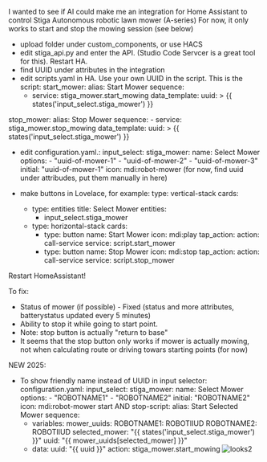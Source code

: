 I wanted to see if AI could make me an integration for Home Assistant to control Stiga Autonomous robotic lawn mower (A-series)
For now, it only works to start and stop the mowing session (see below)

- upload folder under custom_components, or use HACS
- edit stiga_api.py and enter the API. (Studio Code Servcer is a great tool for this). Restart HA.
- find UUID under attributes in the integration
- edit scripts.yaml in HA. Use your own UUID in the script. This is the script:
start_mower:
  alias: Start Mower
  sequence:
    - service: stiga_mower.start_mowing
      data_template:
        uuid: >
          {{ states('input_select.stiga_mower') }}

stop_mower:
  alias: Stop Mower
  sequence:
    - service: stiga_mower.stop_mowing
      data_template:
        uuid: >
          {{ states('input_select.stiga_mower') }}

- edit configuration.yaml.:
input_select:
  stiga_mower:
    name: Select Mower
    options:
      - "uuid-of-mower-1"
      - "uuid-of-mower-2"
      - "uuid-of-mower-3"
    initial: "uuid-of-mower-1"
    icon: mdi:robot-mower
(for now, find uuid under attribudes, put them manually in here)

- make buttons in Lovelace, for example:
type: vertical-stack
cards:
  - type: entities
    title: Select Mower
    entities:
      - input_select.stiga_mower
  - type: horizontal-stack
    cards:
      - type: button
        name: Start Mower
        icon: mdi:play
        tap_action:
          action: call-service
          service: script.start_mower
      - type: button
        name: Stop Mower
        icon: mdi:stop
        tap_action:
          action: call-service
          service: script.stop_mower

Restart HomeAssistant!

To fix:
- Status of mower (if possible) - Fixed (status and more attributes, batterystatus updated every 5 minutes)
- Ability to stop it while going to start point. 
- Note: stop button is actually "return to base"
- It seems that the stop button only works if mower is actually mowing, not when calculating route or driving towars starting points (for now)

NEW 2025:
- To show friendly name instead of UUID in input selector:
configuration.yaml:
input_select:
  stiga_mower:
    name: Select Mower
    options:
      - "ROBOTNAME1"
      - "ROBOTNAME2"
    initial: "ROBOTNAME2"
    icon: mdi:robot-mower
start AND stop-script:
alias: Start Selected Mower
sequence:
  - variables:
      mower_uuids:
        ROBOTNAME1: ROBOTIIUD
        ROBOTNAME2: ROBOTIIUD
      selected_mower: "{{ states('input_select.stiga_mower') }}"
      uuid: "{{ mower_uuids[selected_mower] }}"
  - data:
      uuid: "{{ uuid }}"
    action: stiga_mower.start_mowing
![looks2](https://github.com/user-attachments/assets/e467add5-7e24-4844-8487-14ad172ce801)

    
